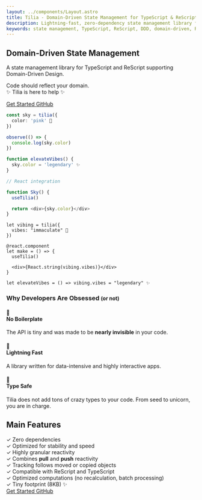 ```yaml
---
layout: ../components/Layout.astro
title: Tilia - Domain-Driven State Management for TypeScript & ReScript
description: Lightning-fast, zero-dependency state management library for TypeScript and ReScript. Minimalist API with type safety and FRP helpers for modern, domain-driven web applications.
keywords: state management, TypeScript, ReScript, DDD, domain-driven, React, JavaScript, reactive programming, FRP, proxy tracking, zero dependencies, performance, pull reactivity, push reactivity
---
```


<section class="intro wide-comment">
  <div class="space-y-6">
    <h1
      class="text-3xl xl:text-4xl font-black text-transparent bg-clip-text bg-gradient-to-r from-yellow-200 to-cyan-100 mt-16">
      Domain-Driven State Management
    </h1>
    <p class="text-xl font-medium text-white/80">
      A state management library for TypeScript and ReScript supporting Domain-Driven Design.
    </p>
    <p class="rainbow">Code should reflect your domain. <br/>✨ Tilia is here to help ✨</p>
    <div class="flex flex-row space-x-4 justify-center gap-4 mt-16">
      <a href="/docs"
        class="bg-gradient-to-r from-green-400 to-blue-500 px-6 py-3 rounded-full font-bold hover:scale-105 transform transition">
        Get Started
      </a>
      <a href="https://github.com/tiliajs/tilia"
        class="border-2 border-white/50 px-6 py-3 rounded-full font-bold hover:bg-white/20 transition">
        GitHub
      </a>
    </div>
  </div>
  <div>

```typescript
const sky = tilia({
  color: 'pink' 🌈
})

observe(() => {
  console.log(sky.color)
})

function elevateVibes() {
  sky.color = 'legendary' ✨
}

// React integration

function Sky() {
  useTilia()

  return <div>{sky.color}</div>
}
```

```rescript
let vibing = tilia({
  vibes: "immaculate" 🌈
})

@react.component
let make = () => {
  useTilia()

  <div>{React.string(vibing.vibes)}</div>
}

let elevateVibes = () => vibing.vibes = "legendary" ✨

```

  </div>
</section>

<section class="bg-black/10 py-16">
  <div class="container mx-auto px-6 text-center">
    <h3 class="text-2xl md:text-3xl font-bold mb-8 text-transparent bg-clip-text bg-gradient-to-r from-blue-300 to-amber-200">
      Why Developers Are Obsessed <small class="text-cyan-200 opacity-40">(or not)</small>
    </h3>
    <div class="grid md:grid-cols-3 gap-8">
      <div class="bg-black/20 p-6 rounded-xl hover:scale-105 transition transform">
        <h4 class="text-xl font-bold mb-4">🌱<br/>No Boilerplate</h4>
        <p class="text-sm">The API is tiny and was made to be <strong class="text-black/40 drop-shadow-lg drop-shadow-cyan-200/20">nearly invisible</strong> in your code.</p>
      </div>
      <div class="bg-black/20 p-6 rounded-xl hover:scale-105 transition transform">
        <h4 class="text-xl font-bold mb-4">🚀<br/> Lightning Fast</h4>
        <p class="text-sm">A library written for data-intensive and highly interactive apps.</p>
      </div>
      <div class="bg-black/20 p-6 rounded-xl hover:scale-105 transition transform">
        <h4 class="text-xl font-bold mb-4">🌈<br/> Type Safe</h4>
        <p class="text-sm">Tilia does not add tons of crazy types to your code. From seed to unicorn, you are in charge.</p>
      </div>
      <div class="bg-black/20 backdrop-blur-lg rounded-xl md:p-8 p-4 border border-white/20 md:col-span-3">
        <h2 class="text-3xl font-bold mb-6 text-transparent bg-clip-text bg-gradient-to-r from-green-400 to-blue-500">
          Main Features
        </h2>
        <div class="grid lg:grid-cols-2 lg:gap-6 gap-3">
          <div class="space-y-3">
            <div class="flex items-center space-x-2">
              <span class="text-green-400">✓</span>
              <span class="font-bold text-green-300">Zero dependencies</span>
            </div>
            <div class="flex items-center space-x-2">
              <span class="text-green-400">✓</span>
              <span>Optimized for stability and speed</span>
            </div>
            <div class="flex items-center space-x-2">
              <span class="text-green-400">✓</span>
              <span>Highly granular reactivity</span>
            </div>
            <div class="flex items-center space-x-2">
              <span class="text-green-400">✓</span>
              <span>Combines <strong>pull</strong> and <strong>push</strong> reactivity</span>
            </div>
          </div>
          <div class="space-y-3">
            <div class="flex items-center space-x-2">
              <span class="text-green-400">✓</span>
              <span>Tracking follows moved or copied objects</span>
            </div>
            <div class="flex items-center space-x-2">
              <span class="text-green-400">✓</span>
              <span>Compatible with ReScript and TypeScript</span>
            </div>
            <div class="flex items-center space-x-2">
              <span class="text-green-400">✓</span>
              <span>Optimized computations (no recalculation, batch processing)</span>
            </div>
            <div class="flex items-center space-x-2">
              <span class="text-green-400">✓</span>
              <span>Tiny footprint (8KB) ✨</span>
            </div>
          </div>
        </div>
      </div>
    </div>
    <div class="flex justify-center items-center w-full">
      <div class="flex flex-row gap-4 w-full m-8 max-w-96 justify-evenly">
        <a href="/docs"
          class="bg-gradient-to-r from-green-400/90 to-blue-500/80 px-6 py-3 rounded-full font-bold hover:scale-105 transform transition">
          Get Started
        </a>
        <a href="https://github.com/tiliajs/tilia"
          class="border-2 border-white/50 px-6 py-3 rounded-full font-bold hover:bg-white/20 transition">
          GitHub
        </a>
      </div>
    </div>

  </div>

</section>

</div>
